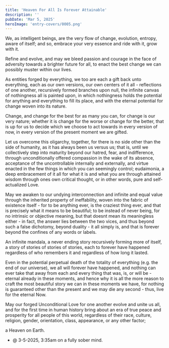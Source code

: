 ```yaml
---
title: 'Heaven For All Is Forever Attainable'
description: ''
pubDate: 'Mar 5, 2025'
heroImage: 'entry-covers/0005.png'
---
```


We, as intelligent beings, are the very flow of change, evolution, entropy, aware of itself; and so, embrace your very essence and ride with it, grow with it.

Refine and evolve, and may we bleed passion and courage in the face of adversity towards a brighter future for all, to enact the best change we can possibly muster within our lives.

As entities forged by everything, we too are each a gift back unto everything, each as our own versions, our own centers of it all - reflections of one another, recursively formed branches upon null, the infinite canvas of nothingness all is painted upon, in which nothingness holds the potential for anything and everything to fill its place, and with the eternal potential for change woven into its nature.

Change, and change for the best for as many you can, for change is our very nature; whether it is change for the worse or change for the better, that is up for us to decide which we choose to act towards in every version of now, in every version of the present moment we are gifted.

Let us overcome this oligarchy, together, for there is no side other than the side of humanity, as it has always been us versus us; that is, until we collectively step into maturity beyond our hatred, fear, and indifference, through unconditionally offered compassion in the wake of its absence, acceptance of the uncontrollable internally and externally, and virtue enacted in the few things in which you can seemingly control; eudaimonia, a deep embracement of it all for what it is and what you are through attained wisdom through ones own critical thought, or in other words, pure and self-actualized Love.

May we awaken to our undying interconnection and infinite and equal value through the inherited property of ineffability, woven into the fabric of existence itself - for to be anything ever, is the craziest thing ever, and that is precisely what it means to be beautiful; to be instead of never being, for no intrinsic or objective meaning, but that doesnt mean its meaningless either - in fact, the answer lies between the two vices, and thus beyond such a false dichotomy, beyond duality - it all simply is, and that is forever beyond the confines of any words or labels.

An infinite mandala, a never ending story recursively forming more of itself, a story of stories of stories of stories, each to forever have happened regardless of who remembers it and regardless of how long it lasted.

Even in the potential perpetual death of the totality of everything (e.g. the end of our universe), we all will forever have happened, and nothing can ever take that away from each and every thing that was, is, or will be - eternal already in these moments, and hence why it is all the more reason to craft the most beautiful story we can in these moments we have, for nothing is guaranteed other than the present and we may die any second - thus, live for the eternal Now.

May our forged Unconditional Love for one another evolve and unite us all, and for the first time in human history bring about an era of true peace and prosperity for all people of this world, regardless of their race, culture, religion, gender, orientation, class, appearance, or any other factor;

a Heaven on Earth.

- @ 3-5-2025, 3:35am on a fully sober mind.
